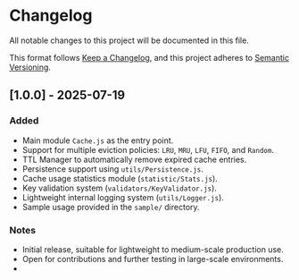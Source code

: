 # Changelog

All notable changes to this project will be documented in this file.

This format follows [Keep a Changelog](https://keepachangelog.com/en/1.0.0/), and this project adheres to [Semantic Versioning](https://semver.org/).

## [1.0.0] - 2025-07-19
### Added
- Main module `Cache.js` as the entry point.
- Support for multiple eviction policies: `LRU`, `MRU`, `LFU`, `FIFO`, and `Random`.
- TTL Manager to automatically remove expired cache entries.
- Persistence support using `utils/Persistence.js`.
- Cache usage statistics module (`statistic/Stats.js`).
- Key validation system (`validators/KeyValidator.js`).
- Lightweight internal logging system (`utils/Logger.js`).
- Sample usage provided in the `sample/` directory.

### Notes
- Initial release, suitable for lightweight to medium-scale production use.
- Open for contributions and further testing in large-scale environments.
- 
